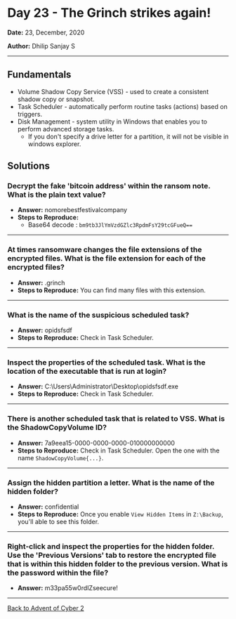 # Day 23 - The Grinch strikes again!

**Date:** 23, December, 2020

**Author:** Dhilip Sanjay S

---

## Fundamentals
- Volume Shadow Copy Service (VSS) - used to create a consistent shadow copy or snapshot.
- Task Scheduler - automatically perform routine tasks (actions) based on triggers.
- Disk Management - system utility in Windows that enables you to perform advanced storage tasks.
    - If you don't specify a drive letter for a partition, it will not be visible in windows explorer.


## Solutions

### Decrypt the fake 'bitcoin address' within the ransom note. What is the plain text value?
- **Answer:** nomorebestfestivalcompany
- **Steps to Reproduce:** 
    - Base64 decode : `bm9tb3JlYmVzdGZlc3RpdmFsY29tcGFueQ==`

---

### At times ransomware changes the file extensions of the encrypted files. What is the file extension for each of the encrypted files?
- **Answer:** .grinch
- **Steps to Reproduce:** You can find many files with this extension. 

---

### What is the name of the suspicious scheduled task?
- **Answer:** opidsfsdf
- **Steps to Reproduce:** Check in Task Scheduler.

---

### Inspect the properties of the scheduled task. What is the location of the executable that is run at login?
- **Answer:** C:\Users\Administrator\Desktop\opidsfsdf.exe
- **Steps to Reproduce:** Check in Task Scheduler.

---

### There is another scheduled task that is related to VSS. What is the ShadowCopyVolume ID?
- **Answer:** 7a9eea15-0000-0000-0000-010000000000
- **Steps to Reproduce:** Check in Task Scheduler. Open the one with the name `ShadowCopyVolume{...}`.

---

### Assign the hidden partition a letter. What is the name of the hidden folder?
- **Answer:** confidential
- **Steps to Reproduce:** Once you enable `View Hidden Items` in `Z:\Backup`, you'll able to see this folder.

---

### Right-click and inspect the properties for the hidden folder. Use the 'Previous Versions' tab to restore the encrypted file that is within this hidden folder to the previous version. What is the password within the file?
- **Answer:** m33pa55w0rdIZseecure!

---

[Back to Advent of Cyber 2](/TryHackMe/Advent%20of%20Cyber%202)
